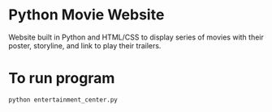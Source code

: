 # Python Movie Website
Website built in Python and HTML/CSS to display series of movies
with their poster, storyline, and link to play their trailers.

# To run program
```bash
python entertainment_center.py
```
